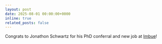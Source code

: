 ```yaml
---
layout: post
date: 2025-08-01 00:00:00+0000
inline: true
related_posts: false
---
```


Congrats to Jonathon Schwartz for his PhD conferral and new job at [Imbue](https://imbue.com)!
